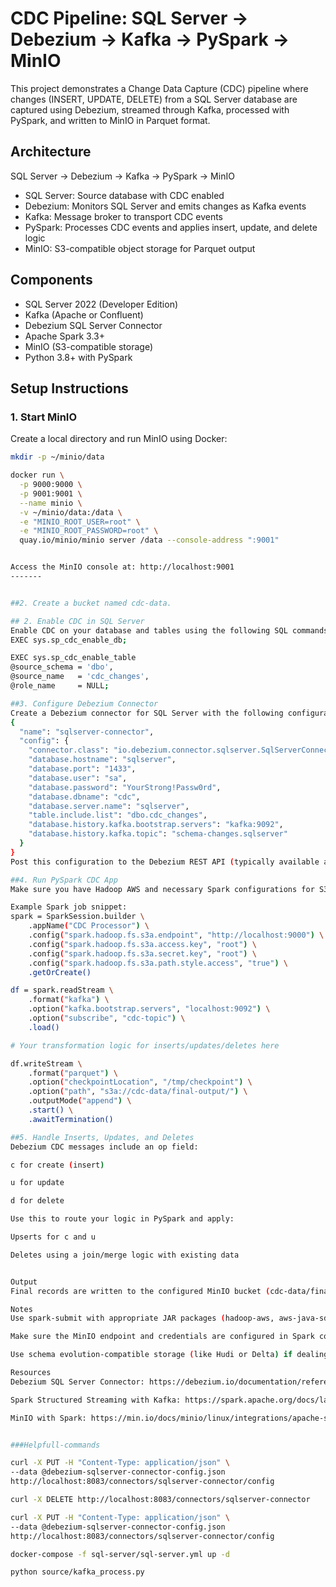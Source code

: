 # CDC Pipeline: SQL Server → Debezium → Kafka → PySpark → MinIO

This project demonstrates a Change Data Capture (CDC) pipeline where changes (INSERT, UPDATE, DELETE) from a SQL Server database are captured using Debezium, streamed through Kafka, processed with PySpark, and written to MinIO in Parquet format.

## Architecture

SQL Server → Debezium → Kafka → PySpark → MinIO

- SQL Server: Source database with CDC enabled
- Debezium: Monitors SQL Server and emits changes as Kafka events
- Kafka: Message broker to transport CDC events
- PySpark: Processes CDC events and applies insert, update, and delete logic
- MinIO: S3-compatible object storage for Parquet output

## Components

- SQL Server 2022 (Developer Edition)
- Kafka (Apache or Confluent)
- Debezium SQL Server Connector
- Apache Spark 3.3+
- MinIO (S3-compatible storage)
- Python 3.8+ with PySpark

## Setup Instructions

### 1. Start MinIO

Create a local directory and run MinIO using Docker:

```bash
mkdir -p ~/minio/data

docker run \
  -p 9000:9000 \
  -p 9001:9001 \
  --name minio \
  -v ~/minio/data:/data \
  -e "MINIO_ROOT_USER=root" \
  -e "MINIO_ROOT_PASSWORD=root" \
  quay.io/minio/minio server /data --console-address ":9001"


Access the MinIO console at: http://localhost:9001
-------


##2. Create a bucket named cdc-data.

## 2. Enable CDC in SQL Server
Enable CDC on your database and tables using the following SQL commands:
EXEC sys.sp_cdc_enable_db;

EXEC sys.sp_cdc_enable_table  
@source_schema = 'dbo',  
@source_name   = 'cdc_changes',  
@role_name     = NULL;

##3. Configure Debezium Connector
Create a Debezium connector for SQL Server with the following configuration:
{
  "name": "sqlserver-connector",
  "config": {
    "connector.class": "io.debezium.connector.sqlserver.SqlServerConnector",
    "database.hostname": "sqlserver",
    "database.port": "1433",
    "database.user": "sa",
    "database.password": "YourStrong!Passw0rd",
    "database.dbname": "cdc",
    "database.server.name": "sqlserver",
    "table.include.list": "dbo.cdc_changes",
    "database.history.kafka.bootstrap.servers": "kafka:9092",
    "database.history.kafka.topic": "schema-changes.sqlserver"
  }
}
Post this configuration to the Debezium REST API (typically available at http://localhost:8083).

##4. Run PySpark CDC App
Make sure you have Hadoop AWS and necessary Spark configurations for S3A/MinIO.

Example Spark job snippet:
spark = SparkSession.builder \
    .appName("CDC Processor") \
    .config("spark.hadoop.fs.s3a.endpoint", "http://localhost:9000") \
    .config("spark.hadoop.fs.s3a.access.key", "root") \
    .config("spark.hadoop.fs.s3a.secret.key", "root") \
    .config("spark.hadoop.fs.s3a.path.style.access", "true") \
    .getOrCreate()

df = spark.readStream \
    .format("kafka") \
    .option("kafka.bootstrap.servers", "localhost:9092") \
    .option("subscribe", "cdc-topic") \
    .load()

# Your transformation logic for inserts/updates/deletes here

df.writeStream \
    .format("parquet") \
    .option("checkpointLocation", "/tmp/checkpoint") \
    .option("path", "s3a://cdc-data/final-output/") \
    .outputMode("append") \
    .start() \
    .awaitTermination()

##5. Handle Inserts, Updates, and Deletes
Debezium CDC messages include an op field:

c for create (insert)

u for update

d for delete

Use this to route your logic in PySpark and apply:

Upserts for c and u

Deletes using a join/merge logic with existing data


Output
Final records are written to the configured MinIO bucket (cdc-data/final-output/) in Parquet format.

Notes
Use spark-submit with appropriate JAR packages (hadoop-aws, aws-java-sdk) when running the Spark job.

Make sure the MinIO endpoint and credentials are configured in Spark correctly.

Use schema evolution-compatible storage (like Hudi or Delta) if dealing with frequent schema changes.

Resources
Debezium SQL Server Connector: https://debezium.io/documentation/reference/connectors/sqlserver.html

Spark Structured Streaming with Kafka: https://spark.apache.org/docs/latest/structured-streaming-kafka-integration.html

MinIO with Spark: https://min.io/docs/minio/linux/integrations/apache-spark.html


###Helpfull-commands

curl -X PUT -H "Content-Type: application/json" \
--data @debezium-sqlserver-connector-config.json
http://localhost:8083/connectors/sqlserver-connector/config

curl -X DELETE http://localhost:8083/connectors/sqlserver-connector

curl -X PUT -H "Content-Type: application/json" \
--data @debezium-sqlserver-connector-config.json
http://localhost:8083/connectors/sqlserver-connector/config

docker-compose -f sql-server/sql-server.yml up -d

python source/kafka_process.py